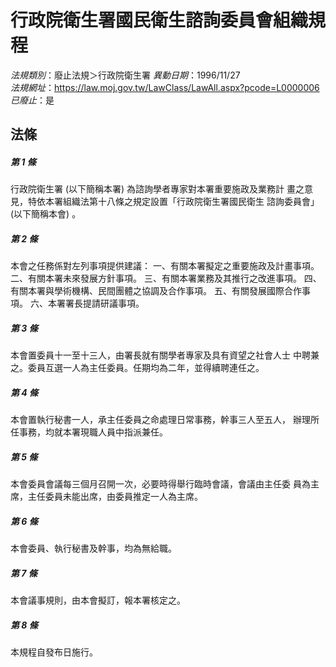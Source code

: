 # 行政院衛生署國民衛生諮詢委員會組織規程

*法規類別*：廢止法規＞行政院衛生署
*異動日期*：1996/11/27  
*法規網址*：https://law.moj.gov.tw/LawClass/LawAll.aspx?pcode=L0000006
*已廢止*：是


## 法條
##### 第 1 條
行政院衛生署 (以下簡稱本署) 為諮詢學者專家對本署重要施政及業務計
畫之意見，特依本署組織法第十八條之規定設置「行政院衛生署國民衛生
諮詢委員會」 (以下簡稱本會) 。

##### 第 2 條
本會之任務係對左列事項提供建議：
一、有關本署擬定之重要施政及計畫事項。
二、有關本署未來發展方針事項。
三、有關本署業務及其推行之改進事項。
四、有關本署與學術機構、民間團體之協調及合作事項。
五、有關發展國際合作事項。
六、本署署長提請研議事項。


##### 第 3 條
本會置委員十一至十三人，由署長就有關學者專家及具有資望之社會人士
中聘兼之。委員互選一人為主任委員。任期均為二年，並得續聘連任之。

##### 第 4 條
本會置執行秘書一人，承主任委員之命處理日常事務，幹事三人至五人，
辦理所任事務，均就本署現職人員中指派兼任。

##### 第 5 條
本會委員會議每三個月召開一次，必要時得舉行臨時會議，會議由主任委
員為主席，主任委員未能出席，由委員推定一人為主席。

##### 第 6 條
本會委員、執行秘書及幹事，均為無給職。

##### 第 7 條
本會議事規則，由本會擬訂，報本署核定之。

##### 第 8 條
本規程自發布日施行。


